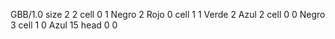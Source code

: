<gs-board without-header> GBB/1.0
size 2 2
cell 0 1 Negro 2 Rojo 0
cell 1 1 Verde 2 Azul 2
cell 0 0 Negro 3
cell 1 0 Azul 15
head 0 0 </gs-board>
